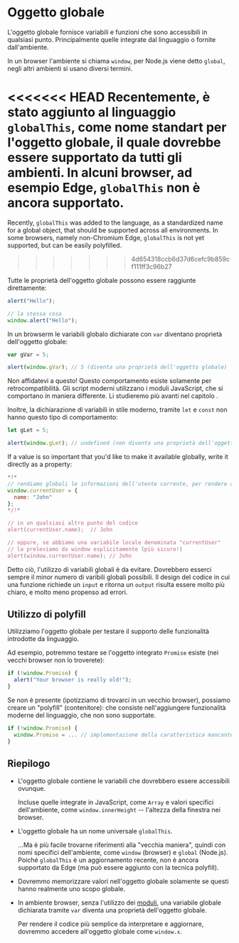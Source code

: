 
# Oggetto globale

L'oggetto globale fornisce variabili e funzioni che sono accessibili in qualsiasi punto. Principalmente quelle integrate dal linguaggio o fornite dall'ambiente.

In un browser l'ambiente si chiama `window`, per Node.js viene detto `global`, negli altri ambienti si usano diversi termini.

<<<<<<< HEAD
Recentemente, è stato aggiunto al linguaggio `globalThis`, come nome standart per l'oggetto globale, il quale dovrebbe essere supportato da tutti gli ambienti. In alcuni browser, ad esempio Edge, `globalThis` non è ancora supportato.
=======
Recently, `globalThis` was added to the language, as a standardized name for a global object, that should be supported across all environments. In some browsers, namely non-Chromium Edge, `globalThis` is not yet supported, but can be easily polyfilled.
>>>>>>> 4d654318ccb6d37d6cefc9b859cf111ff3c96b27

Tutte le proprietà dell'oggetto globale possono essere raggiunte direttamente:

```js run
alert("Hello");

// la stessa cosa
window.alert("Hello");
```

In un browserm le variabili globalo dichiarate con `var` diventano proprietà dell'oggetto globale:

```js run untrusted refresh
var gVar = 5;

alert(window.gVar); // 5 (diventa una proprietà dell'oggetto globale)
```

Non affidatevi a questo! Questo comportamento esiste solamente per retrocompatibilità. Gli script moderni utilizzano i moduli JavaScript, che si comportano in maniera differente. Li studieremo più avanti nel capitolo [](info:modules).

Inoltre, la dichiarazione di variabili in stile moderno, tramite `let` e `const` non hanno questo tipo di comportamento:

```js run untrusted refresh
let gLet = 5;

alert(window.gLet); // undefined (non diventa una proprietà dell'oggetto globale)
```

If a value is so important that you'd like to make it available globally, write it directly as a property:

```js run
*!*
// rendiamo globali le informazioni dell'utente corrente, per rendere accessibili in qualsiasi punto dello script
window.currentUser = {
  name: "John"
};
*/!*

// in un qualsiasi altro punto del codice
alert(currentUser.name);  // John

// oppure, se abbiamo una variabile locale denominata "currentUser"
// la preleviamo da window esplicitamente (più sicuro!)
alert(window.currentUser.name); // John
```

Detto ciò, l'utilizzo di variabili globali è da evitare. Dovrebbero esserci sempre il minor numero di varibili globali possibili. Il design del codice in cui una funzione richiede un `input` e ritorna un `output` risulta essere molto più chiaro, e molto meno propenso ad errori.

## Utilizzo di polyfill

Utilizziamo l'oggetto globale per testare il supporto delle funzionalità introdotte da linguaggio.

Ad esempio, potremmo testare se l'oggetto integrato `Promise` esiste (nei vecchi browser non lo troverete):
```js run
if (!window.Promise) {
  alert("Your browser is really old!");
}
```

Se non è presente (ipotizziamo di trovarci in un vecchio browser), possiamo creare un "polyfill" (contenitore): che consiste nell'aggiungere funzionalità moderne del linguaggio, che non sono supportate.

```js run
if (!window.Promise) {
  window.Promise = ... // implementazione della caratteristica mancante
}
```

## Riepilogo

- L'oggetto globale contiene le variabili che dovrebbero essere accessibili ovunque.

    Incluse quelle integrate in JavaScript, come `Array` e valori specifici dell'ambiente, come `window.innerHeight` -- l'altezza della finestra nei browser.
- L'oggetto globale ha un nome universale `globalThis`.

    ...Ma è più facile trovarne riferimenti alla "vecchia maniera", quindi con nomi specifici dell'ambiente, come `window` (browser) e `global` (Node.js). Poiché `globalThis` è un aggiornamento recente, non è ancora supportato da Edge (ma può essere aggiunto con la tecnica polyfill).
- Dovremmo memorizzare valori nell'oggetto globale solamente se questi hanno realmente uno scopo globale.
- In ambiente browser, senza l'utilizzo dei [moduli](info:modules), una variabile globale dichiarata tramite `var` diventa una proprietà dell'oggetto globale.

    Per rendere il codice più semplice da interpretare e aggiornare, dovremmo accedere all'oggetto globale come `window.x`.
